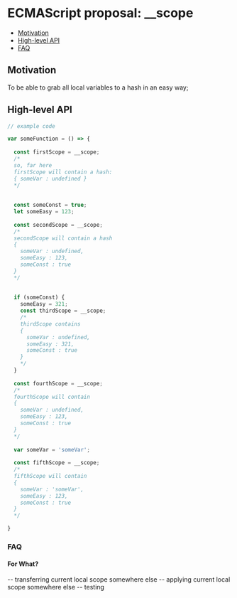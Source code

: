 # ECMAScript proposal: __scope
- [Motivation](#motivation)
- [High-level API](#high-level-api)
- [FAQ](#faq)

## Motivation

To be able to grab all local variables to a hash in an easy way;

## High-level API

```js
// example code

var someFunction = () => {
  
  const firstScope = __scope; 
  /*
  so, far here
  firstScope will contain a hash:
  { someVar : undefined }
  */
  
  
  const someConst = true;
  let someEasy = 123;
  
  const secondScope = __scope; 
  /*
  secondScope will contain a hash
  {
    someVar : undefined,
    someEasy : 123,
    someConst : true
  }
  */
  
  
  if (someConst) {
    someEasy = 321;
    const thirdScope = __scope;
    /*
    thirdScope contains
    {
      someVar : undefined,
      someEasy : 321,
      someConst : true
    }
    */
  }
  
  const fourthScope = __scope; 
  /*
  fourthScope will contain
  {
    someVar : undefined,
    someEasy : 123,
    someConst : true
  }
  */
  
  var someVar = 'someVar';
  
  const fifthScope = __scope; 
  /*
  fifthScope will contain
  {
    someVar : 'someVar',
    someEasy : 123,
    someConst : true
  }
  */

}

```

### FAQ
#### For What?

-- transferring current local scope somewhere else
-- applying current  local scope somewhere else
-- testing

